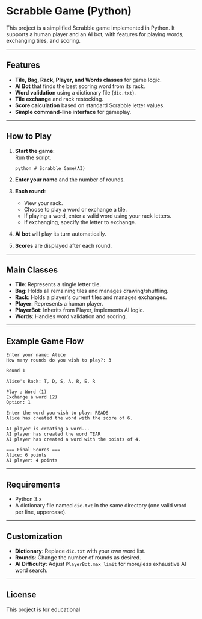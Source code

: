 # Scrabble Game (Python)

This project is a simplified Scrabble game implemented in Python. It supports a human player and an AI bot, with features for playing words, exchanging tiles, and scoring.

---

## Features

- **Tile, Bag, Rack, Player, and Words classes** for game logic.
- **AI Bot** that finds the best scoring word from its rack.
- **Word validation** using a dictionary file (`dic.txt`).
- **Tile exchange** and rack restocking.
- **Score calculation** based on standard Scrabble letter values.
- **Simple command-line interface** for gameplay.

---

## How to Play

1. **Start the game**:  
   Run the script.  
   ```
   python # Scrabble_Game(AI)
   ```

2. **Enter your name** and the number of rounds.

3. **Each round**:
   - View your rack.
   - Choose to play a word or exchange a tile.
   - If playing a word, enter a valid word using your rack letters.
   - If exchanging, specify the letter to exchange.

4. **AI bot** will play its turn automatically.

5. **Scores** are displayed after each round.

---

## Main Classes

- **Tile**: Represents a single letter tile.
- **Bag**: Holds all remaining tiles and manages drawing/shuffling.
- **Rack**: Holds a player's current tiles and manages exchanges.
- **Player**: Represents a human player.
- **PlayerBot**: Inherits from Player, implements AI logic.
- **Words**: Handles word validation and scoring.

---

## Example Game Flow

```
Enter your name: Alice
How many rounds do you wish to play?: 3

Round 1

Alice's Rack: T, D, S, A, R, E, R

Play a Word (1)
Exchange a word (2)
Option: 1

Enter the word you wish to play: READS
Alice has created the word with the score of 6.

AI player is creating a word...
AI player has created the word TEAR
AI player has created a word with the points of 4.

=== Final Scores ===
Alice: 6 points
AI player: 4 points
```

---

## Requirements

- Python 3.x
- A dictionary file named `dic.txt` in the same directory (one valid word per line, uppercase).

---

## Customization

- **Dictionary**: Replace `dic.txt` with your own word list.
- **Rounds**: Change the number of rounds as desired.
- **AI Difficulty**: Adjust `PlayerBot.max_limit` for more/less exhaustive AI word search.

---

## License

This project is for educational